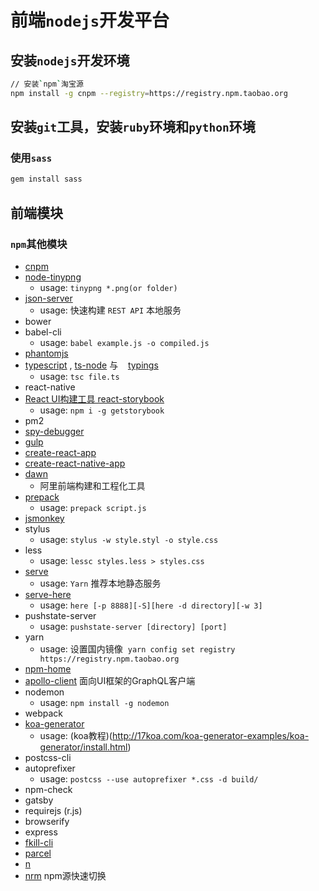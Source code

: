# 前端`nodejs`开发平台

## 安装`nodejs`开发环境

```bash
// 安装`npm`淘宝源
npm install -g cnpm --registry=https://registry.npm.taobao.org
```

## 安装`git`工具，安装`ruby`环境和`python`环境

### 使用`sass`

```bash
gem install sass
```


## 前端模块


### `npm`其他模块

- [cnpm](https://npm.taobao.org/)
- [node-tinypng](https://www.npmjs.com/package/node-tinypng)
    + usage: `tinypng *.png(or folder)`
- [json-server](https://www.npmjs.com/package/json-server)
    + usage: 快速构建 `REST API` 本地服务
- bower
- babel-cli
    + usage: `babel example.js -o compiled.js`
- [phantomjs](http://javascript.ruanyifeng.com/tool/phantomjs.html)
- [typescript](https://www.tslang.cn/docs/tutorial.html) , [ts-node](https://github.com/TypeStrong/ts-node) 与
    [typings](https://github.com/typings/typings)
    + usage: `tsc file.ts`
- react-native
- [React UI构建工具 react-storybook](https://getstorybook.io/)
    + usage: `npm i -g getstorybook`
- pm2
- [spy-debugger](https://www.npmjs.com/package/spy-debugger)
- [gulp](https://gulpjs.com/)
- [create-react-app](https://github.com/facebookincubator/create-react-app)
- [create-react-native-app](https://github.com/react-community/create-react-native-app)
- [dawn](https://alibaba.github.io/dawn/docs/)
    + 阿里前端构建和工程化工具
- [prepack](https://prepack.io/getting-started.html)
    + usage: `prepack script.js`
- [jsmonkey](https://www.npmjs.com/package/jsmonkey)
- stylus
    + usage: `stylus -w style.styl -o style.css`
- less
    + usage: `lessc styles.less > styles.css`
- [serve](https://www.npmjs.com/package/serve)
    + usage: `Yarn` 推荐本地静态服务
- [serve-here](https://www.npmjs.com/package/serve-here)
    + usage: `here [-p 8888][-S][here -d directory][-w 3]`
- pushstate-server
    + usage: `pushstate-server [directory] [port]`
- yarn
    + usage: 设置国内镜像  `yarn config set registry https://registry.npm.taobao.org`
- [npm-home](https://github.com/sindresorhus/npm-home)
- [apollo-client](https://github.com/apollographql/apollo-client) 面向UI框架的GraphQL客户端
- nodemon
    + usage: `npm install -g nodemon`
- webpack
- [koa-generator](https://github.com/17koa/koa-generator)
    + usage: (koa教程)(http://17koa.com/koa-generator-examples/koa-generator/install.html)
- postcss-cli
- autoprefixer
    + usage: `postcss --use autoprefixer *.css -d build/`
- npm-check
- gatsby
- requirejs (r.js)
- browserify
- express
- [fkill-cli](https://github.com/sindresorhus/fkill-cli)
- [parcel](https://parceljs.org/)
- [n](https://www.npmjs.com/package/n)
- [nrm](https://www.npmjs.com/package/nrm) npm源快速切换
